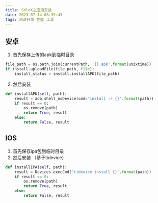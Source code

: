 ```yaml
---
title: SoloX之应用安装
date: 2023-07-14 08:39:43
tags: 测试开发 性能 工具
---
```

## 安卓
1. 首先保存上传的apk到临时目录

```python
file_path = os.path.join(currentPath, '{}.apk'.format(unixtime))
if install.uploadFile(file_path, file):
    install_status = install.installAPK(file_path)
```

2. 然后安装

```python
def installAPK(self, path):
    result = adb.shell_noDevice(cmd='install -r {}'.format(path))
    if result == 0:
        os.remove(path)
        return True, result
    else:
        return False, result
```


## IOS

1. 首先保存ipa包到临时目录
2. 然后安装 （基于tidevice）

```python
def installIPA(self, path):
    result = Devices.execCmd('tidevice install {}'.format(path))
    if result == 0:
        os.remove(path)
        return True, result
    else:
        return False, result
